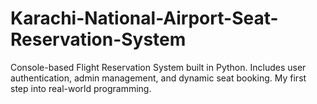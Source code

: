 # Karachi-National-Airport-Seat-Reservation-System
Console-based Flight Reservation System built in Python. Includes user authentication, admin management, and dynamic seat booking. My first step into real-world programming.
